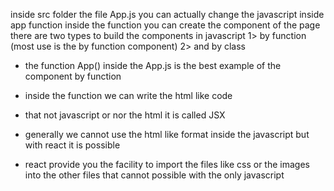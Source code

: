 inside src folder the file App.js 
you can actually change the javascript inside app function
inside the function you can create the component of the page 
there are two types to build the components in javascript 
1> by function     (most use is the by function component)
2> and by class 

* the function App() inside the App.js is the best example of the component by function

* inside the function we can write the html like code

* that not javascript or nor the html it is called JSX

* generally we cannot use the html like format inside the javascript but with react it is possible

* react provide you the facility to import the files like css or the images into the other files that cannot possible with the only javascript